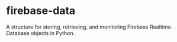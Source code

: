 # firebase-data
A structure for storing, retrieving, and monitoring Firebase Realtime Database objects in Python.
